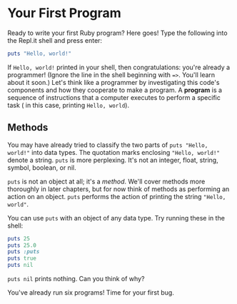 # Your First Program

Ready to write your first Ruby program? Here goes! Type the following into the
Repl.it shell and press enter:

```ruby
puts "Hello, world!"
```

If `Hello, world!` printed in your shell, then congratulations: you're already a
programmer! (Ignore the line in the shell beginning with `=>`. You'll learn
about it soon.) Let's think like a programmer by investigating this code's
components and how they cooperate to make a program. A **program** is a sequence
of instructions that a computer executes to perform a specific task ( in this
case, printing `Hello, world`).


## Methods

You may have already tried to classify the two parts of `puts "Hello, world!"`
into data types. The quotation marks enclosing `"Hello, world!"` denote a
string. `puts` is more perplexing. It's not an integer, float, string, symbol,
boolean, or nil.

`puts` is not an object at all; it's a _method_. We'll cover methods more
thoroughly in later chapters, but for now think of methods as performing an
action on an object. `puts` performs the action of printing the string `"Hello,
world"`.

You can use `puts` with an object of any data type. Try running these in the
shell:

```ruby
puts 25
puts 25.0
puts :puts
puts true
puts nil
```

`puts nil` prints nothing. Can you think of why?

You've already run six programs! Time for your first bug.
